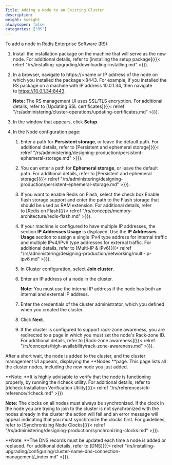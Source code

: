 ```yaml
---
Title: Adding a Node to an Existing Cluster
description: 
weight: $weight
alwaysopen: false
categories: ["RS"]
---
```

To add a node in Redis Enterprise Software (RS):

1. Install the installation package on the machine that will serve as
    the new node.
    For additional details, refer to [installing the setup
    package]({{< relref "/rs/installing-upgrading/downloading-installing.md" >}}).
1. In a browser, navigate to https://\<name or IP address of the node
    on which you installed the package\>:8443.
    For example, if you installed the RS package on a machine with IP
    address 10.0.1.34, then navigate to https://10.0.1.34:8443.

    **Note:** The RS management UI uses SSL/TLS encryption. For additional
    details, refer to [Updating SSL
    certificates]({{< relref "/rs/administering/cluster-operations/updating-certificates.md" >}}).

1. In the window that appears, click **Setup**.
1. In the Node configuration page:
    1. Enter a path for **Persistent storage**, or leave the default
        path.
        For additional details, refer to [Persistent and ephemeral
        storage]({{< relref "/rs/administering/designing-production/persistent-ephemeral-storage.md" >}}).
    1. You can enter a path for **Ephemeral storage**, or leave the
        default path.
        For additional details, refer to [Persistent and ephemeral
        storage]({{< relref "/rs/administering/designing-production/persistent-ephemeral-storage.md" >}}).
    1. If you want to enable Redis on Flash, select the check box
        Enable flash storage support and enter the path to the Flash
        storage that should be used as RAM extension.
        For additional details, refer to [Redis on
        Flash]({{< relref "/rs/concepts/memory-architecture/redis-flash.md" >}}).
    1. If your machine is configured to have multiple IP addresses, the
        section **IP Addresses Usage** is displayed. Use the **IP
        Addresses Usage** section to assign a single IPv4 type address
        for internal traffic and multiple IPv4/IPv6 type addresses for
        external traffic.
        For additional details, refer to [Multi-IP &
        IPv6]({{< relref "/rs/administering/designing-production/networking/multi-ip-ipv6.md" >}}).
    1. In Cluster configuration, select **Join cluster**.
    1. Enter an IP address of a node in the cluster.

        **Note:** You must use the internal IP address if the node has
        both an internal and external IP address.

    1. Enter the credentials of the cluster administrator, which you
        defined when you created the cluster.
    1. Click **Next**.
    1. If the cluster is configured to support rack-zone awareness, you
        are redirected to a page in which you must set the node's
        Rack-zone ID. For additional details, refer to [Rack-zone
        awareness]({{< relref "/rs/concepts/high-availability/rack-zone-awareness.md" >}}).

After a short wait, the node is added to the cluster, and the cluster
management UI appears, displaying the **Nodes **page. This page lists
all the cluster nodes, including the new node you just added.

**Note: **It is highly advisable to verify that the node is functioning
properly, by running the rlcheck utility. For additional details, refer
to [rlcheck Installation Verification
Utility]({{< relref "/rs/references/cli-reference/rlcheck.md" >}})

**Note:** The clocks on all nodes must always be synchronized. If the
clock in the node you are trying to join to the cluster is not
synchronized with the nodes already in the cluster the action will fail
and an error message will appear indicating that you must synchronize
the clocks first. For guidelines, refer to [Synchronizing Node
Clocks]({{< relref "/rs/administering/designing-production/synchronizing-clocks.md" >}}).

**Note: **The DNS records must be updated each time a node is added or
replaced. For additional details, refer to
[DNS]({{< relref "/rs/installing-upgrading/configuring/cluster-name-dns-connection-management/_index.md" >}}).
